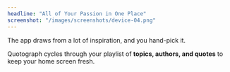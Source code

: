 ```yaml
---
headline: "All of Your Passion in One Place"
screenshot: "/images/screenshots/device-04.png"
---
```

The app draws from a lot of inspiration, and you hand-pick it.

Quotograph cycles through your playlist of **topics, authors, and quotes** to keep your home screen fresh.